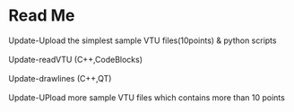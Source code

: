 # Read Me
Update-Upload the simplest sample VTU files(10points) & python scripts </br></br>
Update-readVTU (C++,CodeBlocks) </br></br>
Update-drawlines (C++,QT)</br></br>
Update-UPload more sample VTU files which contains more than 10 points</br></br>


